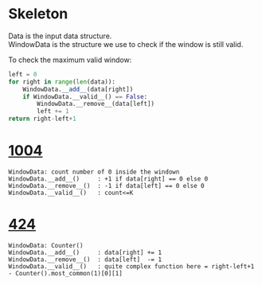 # Skeleton

Data is the input data structure.    
WindowData is the structure we use to check if the window is still valid.    

To check the maximum valid window:
```python
left = 0
for right in range(len(data)):
    WindowData.__add__(data[right])
    if WindowData.__valid__() == False:
        WindowData.__remove__(data[left])
        left += 1
return right-left+1
```

# [1004](https://leetcode.com/problems/max-consecutive-ones-iii/)
```
WindowData: count number of 0 inside the windown
WindowData.__add__()     : +1 if data[right] == 0 else 0
WindowData.__remove__()  : -1 if data[left] == 0 else 0
WindowData.__valid__()   : count<=K 
```

# [424](https://leetcode.com/problems/longest-repeating-character-replacement/submissions/)

```
WindowData: Counter()
WindowData.__add__()     : data[right] += 1
WindowData.__remove__()  : data[left]  -= 1
WindowData.__valid__()   : quite complex function here = right-left+1 - Counter().most_common(1)[0][1]
```
